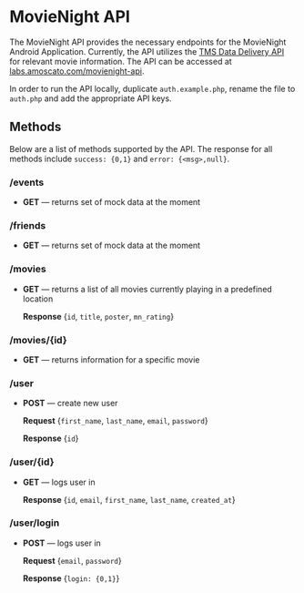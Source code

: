 # MovieNight API

The MovieNight API provides the necessary endpoints for the MovieNight Android Application. Currently, the API utilizes the [TMS Data Delivery API](http://developer.tmsapi.com/TMS_Data_Delivery_APIs) for relevant movie information. The API can be accessed at [labs.amoscato.com/movienight-api](http://labs.amoscato.com/movienight-api/).

In order to run the API locally, duplicate `auth.example.php`, rename the file to `auth.php` and add the appropriate API keys.

## Methods

Below are a list of methods supported by the API. The response for all methods include `success: {0,1}` and `error: {<msg>,null}`.

### /events

* **GET** — returns set of mock data at the moment

### /friends

* **GET** — returns set of mock data at the moment

### /movies

* **GET** — returns a list of all movies currently playing in a predefined location

	**Response** {`id`, `title`, `poster`, `mn_rating`}

### /movies/{id}

* **GET** — returns information for a specific movie


### /user

* **POST** — create new user

	**Request** {`first_name`, `last_name`, `email`, `password`}
	
	**Response** {`id`}

### /user/{id}

* **GET** — logs user in
	
	**Response** {`id`, `email`, `first_name`, `last_name`, `created_at`}

### /user/login

* **POST** — logs user in

	**Request** {`email`, `password`}
	
	**Response** {`login: {0,1}`}